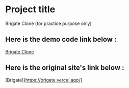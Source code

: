 # Project title

Brigate Clone (for practice purpose only)

## Here is the demo code link below :

[Brigate Clone](https://nirobsaha420.github.io/First-Brigate-Clone/)

## Here is the original site's link below : 

[Brigate]{https://brigate.vercel.app/}
